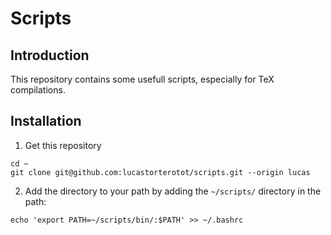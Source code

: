 # Scripts

## Introduction

This repository contains some usefull scripts, especially for TeX compilations.

## Installation
1. Get this repository
```
cd ~
git clone git@github.com:lucastorterotot/scripts.git --origin lucas
```
2. Add the directory to your path by adding the `~/scripts/` directory in the path:
```
echo 'export PATH=~/scripts/bin/:$PATH' >> ~/.bashrc
```